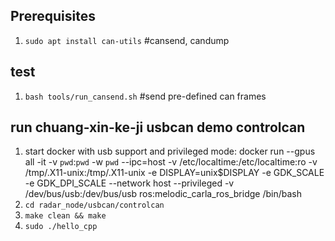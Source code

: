## Prerequisites
1. `sudo apt install can-utils`  #cansend, candump

## test
1. `bash tools/run_cansend.sh`  #send pre-defined can frames

## run chuang-xin-ke-ji usbcan demo controlcan
1. start docker with usb support and privileged mode:  docker run --gpus all -it -v `pwd`:`pwd` -w `pwd` --ipc=host  -v /etc/localtime:/etc/localtime:ro -v /tmp/.X11-unix:/tmp/.X11-unix -e DISPLAY=unix$DISPLAY -e GDK_SCALE -e GDK_DPI_SCALE --network host --privileged -v /dev/bus/usb:/dev/bus/usb ros:melodic_carla_ros_bridge /bin/bash
2. `cd radar_node/usbcan/controlcan`
3. `make clean && make`
4. `sudo ./hello_cpp`
